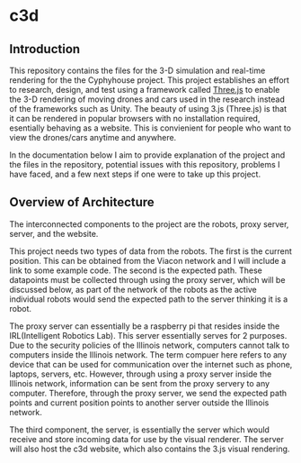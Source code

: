 # c3d

## Introduction

This repository contains the files for the 3-D simulation and real-time rendering for the the Cyphyhouse project. This project establishes
an effort to research, design, and test using a framework called [Three.js](https://threejs.org/) to enable the 3-D rendering of moving drones and cars used in the research instead of the frameworks such as Unity. The beauty of using 3.js (Three.js) is that it can be rendered in popular browsers with no installation required, esentially behaving as a website. This is convienient for people who want to view the drones/cars anytime and anywhere.

In the documentation below I aim to provide explanation of the project and the files in the repository, potential issues with this repository, problems I have faced, and a few next steps if one were to take up this project. 


## Overview of Architecture

The interconnected components to the project are the robots, proxy server, server, and the website.

This project needs two types of data from the robots. The first is the current position. This can be obtained from the Viacon network and I will include a link to some example code. The second is the expected path. These datapoints must be collected through using the proxy server, which will be discussed below, as part of the network of the robots as the active individual robots would send the expected path to the server thinking it is a robot. 

The proxy server can essentially be a raspberry pi that resides inside the IRL(Intelligent Robotics Lab). This server essentially serves for 2 purposes. Due to the security policies of the Illinois network, computers cannot talk to computers inside the Illinois network. The term compuer here refers to any device that can be used for communication over the internet such as phone, laptops, servers, etc. However, through using a proxy server inside the Illinois network, information can be sent from the proxy servery to any computer. Therefore, through the proxy server, we send the expected path points and current position points to another server outside the Illinois network.

The third component, the server, is essentially the server which would receive and store incoming data for use by the visual renderer. The server will also host the c3d website, which also contains the 3.js visual rendering.
